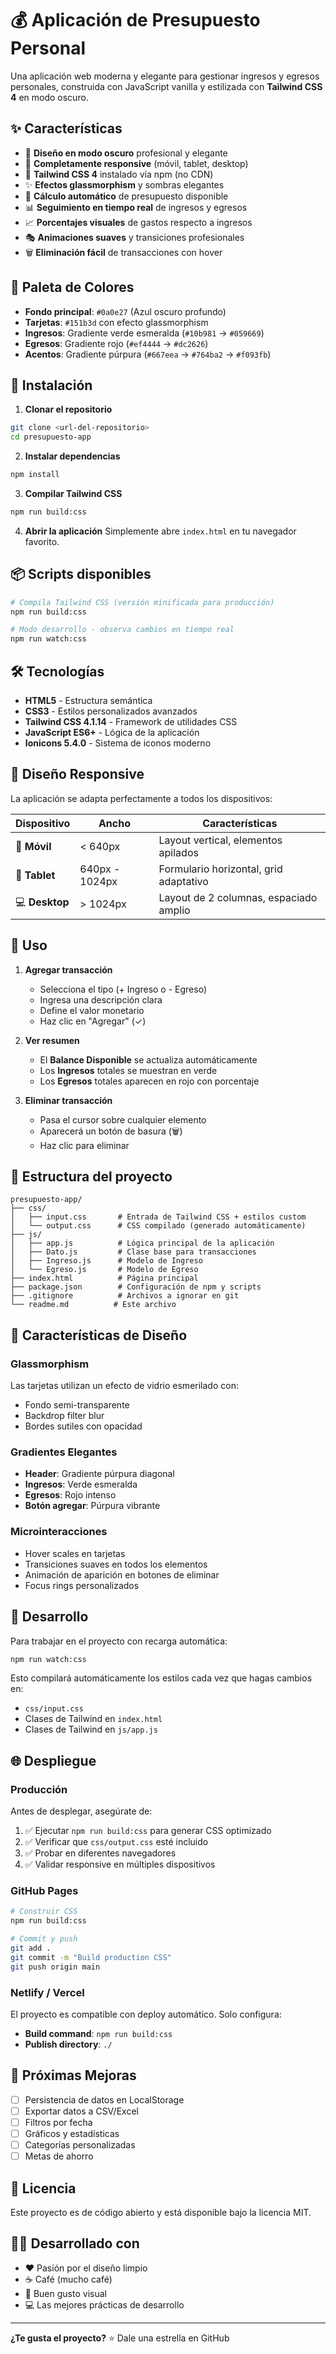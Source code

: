 # 💰 Aplicación de Presupuesto Personal

Una aplicación web moderna y elegante para gestionar ingresos y egresos personales, construida con JavaScript vanilla y estilizada con **Tailwind CSS 4** en modo oscuro.

## ✨ Características

- 🌙 **Diseño en modo oscuro** profesional y elegante
- 📱 **Completamente responsive** (móvil, tablet, desktop)
- 🎨 **Tailwind CSS 4** instalado vía npm (no CDN)
- ✨ **Efectos glassmorphism** y sombras elegantes
- 🎯 **Cálculo automático** de presupuesto disponible
- 📊 **Seguimiento en tiempo real** de ingresos y egresos
- 📈 **Porcentajes visuales** de gastos respecto a ingresos
- 🎭 **Animaciones suaves** y transiciones profesionales
- 🗑️ **Eliminación fácil** de transacciones con hover

## 🎨 Paleta de Colores

- **Fondo principal**: `#0a0e27` (Azul oscuro profundo)
- **Tarjetas**: `#151b3d` con efecto glassmorphism
- **Ingresos**: Gradiente verde esmeralda (`#10b981` → `#059669`)
- **Egresos**: Gradiente rojo (`#ef4444` → `#dc2626`)
- **Acentos**: Gradiente púrpura (`#667eea` → `#764ba2` → `#f093fb`)

## 🚀 Instalación

1. **Clonar el repositorio**
```bash
git clone <url-del-repositorio>
cd presupuesto-app
```

2. **Instalar dependencias**
```bash
npm install
```

3. **Compilar Tailwind CSS**
```bash
npm run build:css
```

4. **Abrir la aplicación**
Simplemente abre `index.html` en tu navegador favorito.

## 📦 Scripts disponibles

```bash
# Compila Tailwind CSS (versión minificada para producción)
npm run build:css

# Modo desarrollo - observa cambios en tiempo real
npm run watch:css
```

## 🛠️ Tecnologías

- **HTML5** - Estructura semántica
- **CSS3** - Estilos personalizados avanzados
- **Tailwind CSS 4.1.14** - Framework de utilidades CSS
- **JavaScript ES6+** - Lógica de la aplicación
- **Ionicons 5.4.0** - Sistema de iconos moderno

## 📱 Diseño Responsive

La aplicación se adapta perfectamente a todos los dispositivos:

| Dispositivo | Ancho | Características |
|------------|-------|-----------------|
| 📱 **Móvil** | < 640px | Layout vertical, elementos apilados |
| 📱 **Tablet** | 640px - 1024px | Formulario horizontal, grid adaptativo |
| 💻 **Desktop** | > 1024px | Layout de 2 columnas, espaciado amplio |

## 🎯 Uso

1. **Agregar transacción**
   - Selecciona el tipo (+ Ingreso o - Egreso)
   - Ingresa una descripción clara
   - Define el valor monetario
   - Haz clic en "Agregar" (✓)

2. **Ver resumen**
   - El **Balance Disponible** se actualiza automáticamente
   - Los **Ingresos** totales se muestran en verde
   - Los **Egresos** totales aparecen en rojo con porcentaje

3. **Eliminar transacción**
   - Pasa el cursor sobre cualquier elemento
   - Aparecerá un botón de basura (🗑️)
   - Haz clic para eliminar

## 📂 Estructura del proyecto

```
presupuesto-app/
├── css/
│   ├── input.css       # Entrada de Tailwind CSS + estilos custom
│   └── output.css      # CSS compilado (generado automáticamente)
├── js/
│   ├── app.js          # Lógica principal de la aplicación
│   ├── Dato.js         # Clase base para transacciones
│   ├── Ingreso.js      # Modelo de Ingreso
│   └── Egreso.js       # Modelo de Egreso
├── index.html          # Página principal
├── package.json        # Configuración de npm y scripts
├── .gitignore          # Archivos a ignorar en git
└── readme.md          # Este archivo
```

## 🎨 Características de Diseño

### Glassmorphism
Las tarjetas utilizan un efecto de vidrio esmerilado con:
- Fondo semi-transparente
- Backdrop filter blur
- Bordes sutiles con opacidad

### Gradientes Elegantes
- **Header**: Gradiente púrpura diagonal
- **Ingresos**: Verde esmeralda
- **Egresos**: Rojo intenso
- **Botón agregar**: Púrpura vibrante

### Microinteracciones
- Hover scales en tarjetas
- Transiciones suaves en todos los elementos
- Animación de aparición en botones de eliminar
- Focus rings personalizados

## 🔧 Desarrollo

Para trabajar en el proyecto con recarga automática:

```bash
npm run watch:css
```

Esto compilará automáticamente los estilos cada vez que hagas cambios en:
- `css/input.css`
- Clases de Tailwind en `index.html`
- Clases de Tailwind en `js/app.js`

## 🌐 Despliegue

### Producción

Antes de desplegar, asegúrate de:

1. ✅ Ejecutar `npm run build:css` para generar CSS optimizado
2. ✅ Verificar que `css/output.css` esté incluido
3. ✅ Probar en diferentes navegadores
4. ✅ Validar responsive en múltiples dispositivos

### GitHub Pages

```bash
# Construir CSS
npm run build:css

# Commit y push
git add .
git commit -m "Build production CSS"
git push origin main
```

### Netlify / Vercel

El proyecto es compatible con deploy automático. Solo configura:
- **Build command**: `npm run build:css`
- **Publish directory**: `./`

## 🎯 Próximas Mejoras

- [ ] Persistencia de datos en LocalStorage
- [ ] Exportar datos a CSV/Excel
- [ ] Filtros por fecha
- [ ] Gráficos y estadísticas
- [ ] Categorías personalizadas
- [ ] Metas de ahorro

## 📄 Licencia

Este proyecto es de código abierto y está disponible bajo la licencia MIT.

## 👨‍💻 Desarrollado con

- ❤️ Pasión por el diseño limpio
- ☕ Café (mucho café)
- 🎨 Buen gusto visual
- 💻 Las mejores prácticas de desarrollo

---

**¿Te gusta el proyecto?** ⭐ Dale una estrella en GitHub
